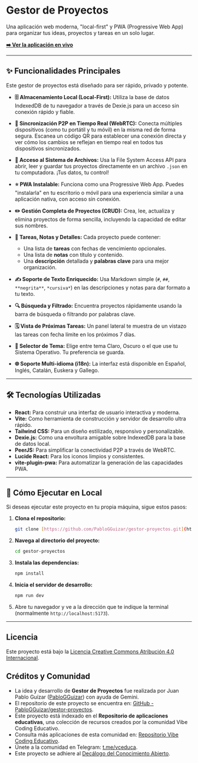 # Gestor de Proyectos

Una aplicación web moderna, "local-first" y PWA (Progressive Web App) para organizar tus ideas, proyectos y tareas en un solo lugar.

**[➡️ Ver la aplicación en vivo](https://pablogguizar.github.io/gestor-proyectos/)**

---

## ✨ Funcionalidades Principales

Este gestor de proyectos está diseñado para ser rápido, privado y potente.

* **🗄️ Almacenamiento Local (Local-First):** Utiliza la base de datos IndexedDB de tu navegador a través de Dexie.js para un acceso sin conexión rápido y fiable.

* **🔄 Sincronización P2P en Tiempo Real (WebRTC):** Conecta múltiples dispositivos (como tu portátil y tu móvil) en la misma red de forma segura. Escanea un código QR para establecer una conexión directa y ver cómo los cambios se reflejan en tiempo real en todos tus dispositivos sincronizados.

* **💾 Acceso al Sistema de Archivos:** Usa la File System Access API para abrir, leer y guardar tus proyectos directamente en un archivo `.json` en tu computadora. ¡Tus datos, tu control!

* **⭐ PWA Instalable:** Funciona como una Progressive Web App. Puedes "instalarla" en tu escritorio o móvil para una experiencia similar a una aplicación nativa, con acceso sin conexión.

* **✏️ Gestión Completa de Proyectos (CRUD):** Crea, lee, actualiza y elimina proyectos de forma sencilla, incluyendo la capacidad de editar sus nombres.

* **📝 Tareas, Notas y Detalles:** Cada proyecto puede contener:
    * Una lista de **tareas** con fechas de vencimiento opcionales.
    * Una lista de **notas** con título y contenido.
    * Una **descripción** detallada y **palabras clave** para una mejor organización.

* **✍️ Soporte de Texto Enriquecido:** Usa Markdown simple (`#`, `##`, `**negrita**`, `*cursiva*`) en las descripciones y notas para dar formato a tu texto.

* **🔍 Búsqueda y Filtrado:** Encuentra proyectos rápidamente usando la barra de búsqueda o filtrando por palabras clave.

* **🗓️ Vista de Próximas Tareas:** Un panel lateral te muestra de un vistazo las tareas con fecha límite en los próximos 7 días.

* **🎨 Selector de Tema:** Elige entre tema Claro, Oscuro o el que use tu Sistema Operativo. Tu preferencia se guarda.

* **🌐 Soporte Multi-idioma (i18n):** La interfaz está disponible en Español, Inglés, Catalán, Euskera y Gallego.

---

## 🛠️ Tecnologías Utilizadas

* **React:** Para construir una interfaz de usuario interactiva y moderna.
* **Vite:** Como herramienta de construcción y servidor de desarrollo ultra rápido.
* **Tailwind CSS:** Para un diseño estilizado, responsivo y personalizable.
* **Dexie.js:** Como una envoltura amigable sobre IndexedDB para la base de datos local.
* **PeerJS:** Para simplificar la conectividad P2P a través de WebRTC.
* **Lucide React:** Para los iconos limpios y consistentes.
* **vite-plugin-pwa:** Para automatizar la generación de las capacidades PWA.

---

## 🚀 Cómo Ejecutar en Local

Si deseas ejecutar este proyecto en tu propia máquina, sigue estos pasos:

1.  **Clona el repositorio:**
    ```bash
    git clone [https://github.com/PabloGGuizar/gestor-proyectos.git](https://github.com/PabloGGuizar/gestor-proyectos.git)
    ```

2.  **Navega al directorio del proyecto:**
    ```bash
    cd gestor-proyectos
    ```

3.  **Instala las dependencias:**
    ```bash
    npm install
    ```

4.  **Inicia el servidor de desarrollo:**
    ```bash
    npm run dev
    ```

5.  Abre tu navegador y ve a la dirección que te indique la terminal (normalmente `http://localhost:5173`).

---

## Licencia

Este proyecto está bajo la [Licencia Creative Commons Atribución 4.0 Internacional](http://creativecommons.org/licenses/by/4.0/).

## Créditos y Comunidad

* La idea y desarrollo de **Gestor de Proyectos** fue realizada por Juan Pablo Guízar ([PabloGGuizar](https://github.com/PabloGGuizar)) con ayuda de Gemini.
* El repositorio de este proyecto se encuentra en: [GitHub - PabloGGuizar/gestor-proyectos](https://github.com/PabloGGuizar/gestor-proyectos).
* Este proyecto está indexado en el **Repositorio de aplicaciones educativas**, una colección de recursos creados por la comunidad Vibe Coding Educativo.
* Consulta más aplicaciones de esta comunidad en: [Repositorio Vibe Coding Educativo](https://www.google.com/search?q=https://vibe-coding-educativo.github.io/repositorio-apps/).
* Únete a la comunidad en Telegram: [t.me/vceduca](https://t.me/vceduca).
* Este proyecto se adhiere al [Decálogo del Conocimiento Abierto](https://www.google.com/search?q=https://vibe-coding-educativo.github.io/manifiesto/decalogo.html).